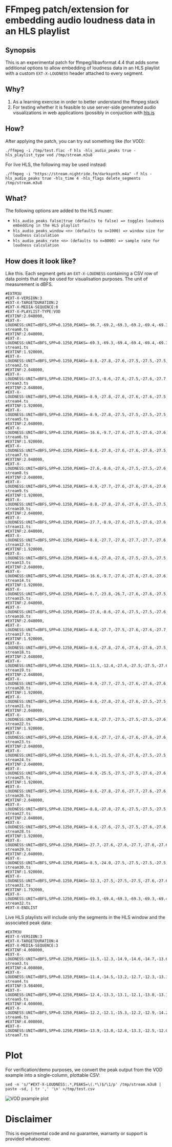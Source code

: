 # FFmpeg patch/extension for embedding audio loudness data in an HLS playlist

## Synopsis

This is an experimental patch for ffmpeg/libavformat 4.4 that adds some additional options to allow embedding of loudness data in an HLS playlist with a custom `EXT-X-LOUDNESS` header attached to every segment.

## Why?

1) As a learning exercise in order to better understand the ffmpeg stack
2) For testing whether it is feasible to use server-side generated audio visualizations in web applications (possibly in conjuction with [hls.js](https://github.com/video-dev/hls.js/)

## How?

After applying the patch, you can try out something like (for VOD):

```
./ffmpeg -i /tmp/test.flac -f hls -hls_audio_peaks true -hls_playlist_type vod /tmp/stream.m3u8
```

For live HLS, the following may be used instead:

```
./ffmpeg -i "https://stream.nightride.fm/darksynth.m4a" -f hls -hls_audio_peaks true -hls_time 4 -hls_flags delete_segments /tmp/stream.m3u8
```

## What?

The following options are added to the HLS muxer:

- `hls_audio_peaks false|true (defaults to false) => toggles loudness embedding in the HLS playlist`
- `hls_audio_peaks_window <n> (defaults to n=1000) => window size for loudness calculation`
- `hls_audio_peaks_rate <n> (defaults to n=8000) => sample rate for loudness calculation`

## How does it look like?

Like this. Each segment gets an `EXT-X-LOUDNESS` containing a CSV row of data points that may be used for visualisation purposes. The unit of measurement is dBFS.

```
#EXTM3U
#EXT-X-VERSION:3
#EXT-X-TARGETDURATION:2
#EXT-X-MEDIA-SEQUENCE:0
#EXT-X-PLAYLIST-TYPE:VOD
#EXTINF:2.048000,
#EXT-X-LOUDNESS:UNIT=dBFS,SPP=0.1250,PEAKS=-96.7,-69.2,-69.3,-69.2,-69.4,-69.3,-69.3,-69.4,-69.4,-69.3,-69.4,-69.4,-69.4,-69.3,-69.3,-69.4,-69.4
stream0.ts
#EXTINF:2.048000,
#EXT-X-LOUDNESS:UNIT=dBFS,SPP=0.1250,PEAKS=-69.3,-69.3,-69.4,-69.4,-69.4,-69.3,-69.3,-69.4,-69.4,-69.3,-69.4,-69.4,-69.4,-69.3,-69.3,-69.4,-69.7
stream1.ts
#EXTINF:1.920000,
#EXT-X-LOUDNESS:UNIT=dBFS,SPP=0.1250,PEAKS=-8.8,-27.8,-27.6,-27.5,-27.5,-27.5,-27.5,-27.6,-8.7,-27.9,-27.6,-27.5,-27.5,-27.5,-27.5,-28.2
stream2.ts
#EXTINF:2.048000,
#EXT-X-LOUDNESS:UNIT=dBFS,SPP=0.1250,PEAKS=-27.5,-8.6,-27.6,-27.5,-27.6,-27.7,-27.6,-27.6,-27.6,-9.0,-27.7,-27.5,-27.6,-27.6,-27.6,-27.6,-27.4
stream3.ts
#EXTINF:2.048000,
#EXT-X-LOUDNESS:UNIT=dBFS,SPP=0.1250,PEAKS=-8.9,-27.8,-27.6,-27.6,-27.6,-27.5,-27.5,-27.6,-8.8,-27.8,-27.6,-2.2,-2.2,-6.6,-12.5,-23.0,-27.7
stream4.ts
#EXTINF:1.920000,
#EXT-X-LOUDNESS:UNIT=dBFS,SPP=0.1250,PEAKS=-8.9,-27.8,-27.5,-27.5,-27.5,-27.5,-27.6,-27.6,-8.6,-27.9,-27.5,-27.6,-27.5,-27.5,-27.6,-28.4
stream5.ts
#EXTINF:2.048000,
#EXT-X-LOUDNESS:UNIT=dBFS,SPP=0.1250,PEAKS=-16.6,-9.7,-27.6,-27.5,-27.6,-27.6,-27.6,-27.7,-16.6,-9.7,-27.5,-27.6,-27.6,-27.7,-27.6,-27.6,-27.5
stream6.ts
#EXTINF:1.920000,
#EXT-X-LOUDNESS:UNIT=dBFS,SPP=0.1250,PEAKS=-8.8,-27.8,-27.6,-27.6,-27.6,-27.5,-27.5,-27.5,-8.7,-27.8,-27.6,-27.6,-27.6,-27.5,-27.5,-27.7
stream7.ts
#EXTINF:2.048000,
#EXT-X-LOUDNESS:UNIT=dBFS,SPP=0.1250,PEAKS=-27.6,-8.6,-27.6,-27.5,-27.5,-27.6,-27.6,-27.6,-27.7,-8.9,-27.8,-27.5,-27.5,-27.6,-27.6,-27.7,-27.9
stream8.ts
#EXTINF:2.048000,
#EXT-X-LOUDNESS:UNIT=dBFS,SPP=0.1250,PEAKS=-8.9,-27.7,-27.6,-27.6,-27.6,-27.6,-27.6,-27.7,-8.8,-27.7,-1.5,-25.1,-3.3,-1.6,-4.9,-10.3,-24.6
stream9.ts
#EXTINF:1.920000,
#EXT-X-LOUDNESS:UNIT=dBFS,SPP=0.1250,PEAKS=-8.8,-27.8,-27.6,-27.6,-27.5,-27.5,-27.5,-27.5,-8.6,-27.9,-27.6,-27.6,-27.5,-27.5,-27.5,-28.1
stream10.ts
#EXTINF:2.048000,
#EXT-X-LOUDNESS:UNIT=dBFS,SPP=0.1250,PEAKS=-27.7,-8.9,-27.6,-27.5,-27.6,-27.6,-27.6,-27.8,-27.9,-8.9,-27.5,-27.5,-27.6,-27.6,-27.6,-27.6,-27.6
stream11.ts
#EXTINF:2.048000,
#EXT-X-LOUDNESS:UNIT=dBFS,SPP=0.1250,PEAKS=-8.8,-27.7,-27.6,-27.7,-27.7,-27.6,-27.5,-27.6,-9.0,-27.8,-27.6,-27.6,-27.6,-27.6,-27.5,-27.5,-27.4
stream12.ts
#EXTINF:1.920000,
#EXT-X-LOUDNESS:UNIT=dBFS,SPP=0.1250,PEAKS=-8.6,-27.8,-27.6,-27.5,-27.5,-27.5,-27.5,-27.6,-8.6,-27.9,-27.6,-27.5,-27.5,-27.5,-27.6,-28.5
stream13.ts
#EXTINF:2.048000,
#EXT-X-LOUDNESS:UNIT=dBFS,SPP=0.1250,PEAKS=-16.6,-9.7,-27.6,-27.6,-27.6,-27.6,-27.6,-27.8,-16.3,-9.6,-14.5,-1.7,-4.5,-10.4,-0.6,-3.8,-6.2
stream14.ts
#EXTINF:1.920000,
#EXT-X-LOUDNESS:UNIT=dBFS,SPP=0.1250,PEAKS=-6.7,-23.8,-26.7,-27.6,-27.6,-27.5,-27.5,-27.5,-8.7,-27.9,-27.7,-27.6,-27.6,-27.5,-27.5,-27.7
stream15.ts
#EXTINF:2.048000,
#EXT-X-LOUDNESS:UNIT=dBFS,SPP=0.1250,PEAKS=-27.6,-8.6,-27.6,-27.5,-27.5,-27.6,-27.6,-27.7,-27.7,-8.9,-27.8,-27.5,-27.5,-27.5,-27.6,-27.6,-28.2
stream16.ts
#EXTINF:2.048000,
#EXT-X-LOUDNESS:UNIT=dBFS,SPP=0.1250,PEAKS=-8.8,-27.7,-27.5,-27.6,-27.6,-27.7,-27.6,-27.6,-8.9,-27.7,-27.5,-27.6,-27.6,-27.7,-27.6,-27.6,-27.1
stream17.ts
#EXTINF:1.920000,
#EXT-X-LOUDNESS:UNIT=dBFS,SPP=0.1250,PEAKS=-8.6,-27.8,-27.6,-27.6,-27.6,-27.5,-27.5,-27.6,-8.9,-27.9,-27.6,-27.6,-27.6,-27.5,-27.6,-28.1
stream18.ts
#EXTINF:2.048000,
#EXT-X-LOUDNESS:UNIT=dBFS,SPP=0.1250,PEAKS=-11.5,-12.4,-27.6,-27.5,-27.5,-27.6,-27.6,-27.8,-11.2,-12.4,-0.3,-5.2,-5.8,-1.5,-5.9,-10.4,-20.9
stream19.ts
#EXTINF:2.048000,
#EXT-X-LOUDNESS:UNIT=dBFS,SPP=0.1250,PEAKS=-8.9,-27.7,-27.5,-27.6,-27.6,-27.6,-27.6,-27.5,-8.6,-27.7,-27.6,-27.6,-27.6,-27.6,-27.6,-27.5,-27.2
stream20.ts
#EXTINF:1.920000,
#EXT-X-LOUDNESS:UNIT=dBFS,SPP=0.1250,PEAKS=-8.6,-27.8,-27.6,-27.6,-27.5,-27.5,-27.6,-27.9,-8.9,-27.9,-27.6,-27.6,-27.5,-27.5,-27.6,-28.4
stream21.ts
#EXTINF:2.048000,
#EXT-X-LOUDNESS:UNIT=dBFS,SPP=0.1250,PEAKS=-8.8,-27.7,-27.5,-27.5,-27.5,-27.6,-27.6,-27.7,-8.8,-27.8,-27.5,-27.5,-27.5,-27.6,-27.6,-27.7,-27.6
stream22.ts
#EXTINF:1.920000,
#EXT-X-LOUDNESS:UNIT=dBFS,SPP=0.1250,PEAKS=-8.6,-27.7,-27.6,-27.6,-27.6,-27.6,-27.6,-27.6,-8.9,-27.7,-27.6,-27.6,-27.6,-27.6,-27.6,-27.4
stream23.ts
#EXTINF:2.048000,
#EXT-X-LOUDNESS:UNIT=dBFS,SPP=0.1250,PEAKS=-9.1,-21.5,-27.6,-27.6,-27.5,-27.5,-27.5,-27.6,-8.9,-21.8,-0.8,-2.6,-10.1,-0.8,-5.5,-9.0,-13.0
stream24.ts
#EXTINF:2.048000,
#EXT-X-LOUDNESS:UNIT=dBFS,SPP=0.1250,PEAKS=-8.9,-25.5,-27.5,-27.5,-27.6,-27.6,-27.6,-27.6,-8.6,-27.7,-27.5,-27.5,-27.6,-27.6,-27.6,-27.6,-27.2
stream25.ts
#EXTINF:1.920000,
#EXT-X-LOUDNESS:UNIT=dBFS,SPP=0.1250,PEAKS=-8.6,-27.8,-27.6,-27.7,-27.6,-27.6,-27.6,-27.8,-8.9,-27.8,-27.6,-27.6,-27.6,-27.6,-27.6,-27.8
stream26.ts
#EXTINF:2.048000,
#EXT-X-LOUDNESS:UNIT=dBFS,SPP=0.1250,PEAKS=-8.8,-27.8,-27.6,-27.5,-27.5,-27.5,-27.6,-27.7,-8.9,-27.9,-27.6,-27.5,-27.5,-27.6,-27.5,-27.6,-28.0
stream27.ts
#EXTINF:2.048000,
#EXT-X-LOUDNESS:UNIT=dBFS,SPP=0.1250,PEAKS=-8.6,-27.6,-27.5,-27.5,-27.6,-27.6,-27.6,-27.7,-8.9,-27.7,-27.5,-27.5,-27.6,-27.6,-27.7,-27.9,-4.8
stream28.ts
#EXTINF:1.920000,
#EXT-X-LOUDNESS:UNIT=dBFS,SPP=0.1250,PEAKS=-27.7,-27.6,-27.6,-27.7,-27.6,-27.6,-27.6,-8.8,-27.8,-3.7,-7.5,-4.2,-2.3,-4.1,-9.1,-10.5
stream29.ts
#EXTINF:2.048000,
#EXT-X-LOUDNESS:UNIT=dBFS,SPP=0.1250,PEAKS=-8.5,-24.0,-27.5,-27.5,-27.5,-27.5,-27.6,-27.7,-8.6,-29.4,-68.8,-69.2,-69.4,-69.3,-69.4,-69.4,-69.2
stream30.ts
#EXTINF:1.920000,
#EXT-X-LOUDNESS:UNIT=dBFS,SPP=0.1250,PEAKS=-32.3,-27.5,-27.5,-27.5,-27.6,-27.6,-27.8,-12.2,-11.6,-27.5,-27.5,-27.5,-27.6,-27.6,-33.2,-69.3
stream31.ts
#EXTINF:1.792000,
#EXT-X-LOUDNESS:UNIT=dBFS,SPP=0.1250,PEAKS=-69.3,-69.4,-69.3,-69.3,-69.3,-69.4,-69.3,-69.2,-69.3,-69.4,-69.3,-69.2,-69.3,-69.3,-69.3
stream32.ts
#EXT-X-ENDLIST
```

Live HLS playlists will include only the segments in the HLS window and the associated peak data:

```
#EXTM3U
#EXT-X-VERSION:3
#EXT-X-TARGETDURATION:4
#EXT-X-MEDIA-SEQUENCE:3
#EXTINF:4.008000,
#EXT-X-LOUDNESS:UNIT=dBFS,SPP=0.1250,PEAKS=-11.5,-12.3,-14.9,-14.6,-14.7,-13.6,-12.9,-13.0,-12.8,-11.9,-13.1,-12.2,-12.6,-12.3,-13.1,-12.2,-12.9,-12.4,-13.5,-12.9,-13.3,-12.0,-12.8,-14.0,-12.7,-12.2,-13.1,-13.5,-12.3,-12.6,-14.0,-11.6,-13.6
stream3.ts
#EXTINF:4.008000,
#EXT-X-LOUDNESS:UNIT=dBFS,SPP=0.1250,PEAKS=-11.4,-14.5,-13.2,-12.7,-12.3,-13.1,-12.4,-14.4,-12.8,-13.8,-15.5,-15.7,-12.8,-12.3,-11.8,-11.9,-12.3,-15.6,-14.6,-14.6,-12.5,-13.1,-11.8,-15.0,-12.1,-14.3,-13.5,-13.4,-12.3,-12.9,-15.4,-13.0,-8.1
stream4.ts
#EXTINF:3.984000,
#EXT-X-LOUDNESS:UNIT=dBFS,SPP=0.1250,PEAKS=-12.4,-13.3,-13.1,-12.1,-13.0,-13.1,-14.0,-13.1,-12.6,-12.6,-13.3,-12.8,-12.9,-14.0,-12.5,-11.7,-13.4,-13.2,-12.9,-12.3,-13.3,-12.5,-14.3,-12.2,-13.9,-13.5,-12.8,-12.4,-13.9,-14.1,-15.8,-11.7
stream5.ts
#EXTINF:4.008000,
#EXT-X-LOUDNESS:UNIT=dBFS,SPP=0.1250,PEAKS=-12.2,-12.1,-15.3,-12.2,-12.9,-14.2,-12.8,-11.9,-13.6,-11.9,-12.0,-12.5,-14.0,-13.7,-13.5,-12.1,-11.6,-13.5,-12.8,-12.7,-13.1,-14.2,-12.1,-13.6,-15.0,-13.3,-12.4,-13.1,-13.1,-13.4,-12.1,-13.3,-13.2
stream6.ts
#EXTINF:4.008000,
#EXT-X-LOUDNESS:UNIT=dBFS,SPP=0.1250,PEAKS=-13.9,-13.0,-12.6,-13.3,-12.5,-12.0,-11.5,-12.7,-12.0,-12.3,-11.3,-12.8,-13.0,-14.0,-12.2,-13.3,-12.4,-12.7,-11.9,-12.2,-10.7,-11.3,-12.4,-13.2,-12.8,-12.1,-12.7,-12.2,-11.0,-11.5,-13.0,-13.0,-13.7
stream7.ts
```

# Plot

For verification/demo purposes, we convert the peak output from the VOD example into a single-column, plottable CSV:

```
sed -n 's/^#EXT-X-LOUDNESS:.*,PEAKS=\(.*\)$/\1/p' /tmp/stream.m3u8 | paste -sd, | tr ',' '\n' >/tmp/test.csv
```

![VOD pxample plot](plot-vod-dBFS.png)

# Disclaimer

This is experimental code and no guarantee, warranty or support is provided whatsoever.
